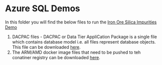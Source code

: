 # Azure SQL Demos 

In this folder you will find the below files to run the [Iron Ore Silica Impurities Demo](https://docs.microsoft.com/en-us/azure/azure-sql-edge/tutorial-deploy-azure-resources)
1. DACPAC files - DACPAC or Data Tier AppliCation Package is a single file which contains database model i.e. all files represent database objects. This file can be downloaded [here](https://github.com/microsoft/sql-server-samples/tree/master/samples/demos/azure-sql-edge-demos/iron-ore-silica-impurities/DACPAC).
2. The ARM/AMD docker image files that need to be pushed to teh conatiner registry can be downloaded [here](https://github.com/microsoft/sql-server-samples/tree/master/samples/demos/azure-sql-edge-demos/iron-ore-silica-impurities/tar-files). 
